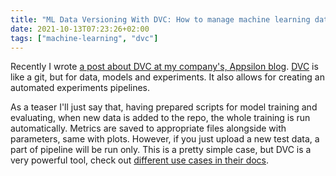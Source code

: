 ```yaml
---
title: "ML Data Versioning With DVC: How to manage machine learning data 🗃"
date: 2021-10-13T07:23:26+02:00
tags: ["machine-learning", "dvc"]
---
```


Recently I wrote [a post about DVC at my company's, Appsilon blog](https://appsilon.com/ml-data-versioning-with-dvc/).
[DVC](https://dvc.org/) is like a git, but for data, models and experiments.
It also allows for creating an automated experiments pipelines.

As a teaser I'll just say that, having prepared scripts for model training and evaluating, when new data is added to the repo, the whole training is run automatically.
Metrics are saved to appropriate files alongside with parameters, same with plots.
However, if you just upload a new test data, a part of pipeline will be run only.
This is a pretty simple case, but DVC is a very powerful tool, check out [different use cases in their docs](https://dvc.org/doc/use-cases).

